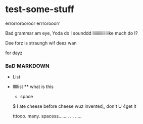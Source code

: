 # test-some-stuff

errorrorooroor
errrorooorr

Bad grammar am eye, Yoda do I sounddd liiiiiiiiiiiiiike much do I?

Dee forz is straungh wif deez wan

for dayz

### BaD MARKDOWN

- List
* lllllist
** what is this

  - space
  
  $
  I ate cheese before cheese wuz invented,, don't U 4get it 

     tttooo. many.          spacess........    . . ..... 

